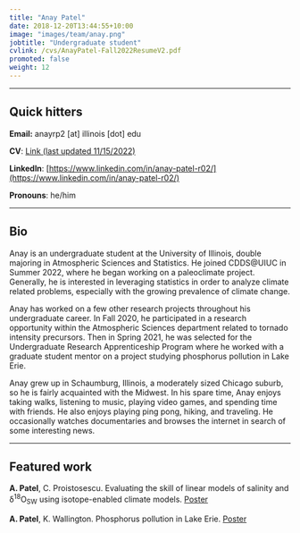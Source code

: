 ```yaml
---
title: "Anay Patel"
date: 2018-12-20T13:44:55+10:00
image: "images/team/anay.png"
jobtitle: "Undergraduate student"
cvlink: /cvs/AnayPatel-Fall2022ResumeV2.pdf
promoted: false
weight: 12
---
```


---
## Quick hitters

**Email:** anayrp2 [at] illinois [dot] edu 

**CV**: [Link (last updated 11/15/2022)](/cvs/AnayPatel-Fall2022ResumeV2.pdf)

**LinkedIn**: [https://www.linkedin.com/in/anay-patel-r02/](https://www.linkedin.com/in/anay-patel-r02/)

**Pronouns**: he/him

---
## Bio
Anay is an undergraduate student at the University of Illinois, double majoring in Atmospheric Sciences and Statistics. He joined CDDS@UIUC in Summer 2022, where he began working on a paleoclimate project. Generally, he is interested in leveraging statistics in order to analyze climate related problems, especially with the growing prevalence of climate change. 

Anay has worked on a few other research projects throughout his undergraduate career. In Fall 2020, he participated in a research opportunity within the Atmospheric Sciences department related to tornado intensity precursors. Then in Spring 2021, he was selected for the Undergraduate Research Apprenticeship Program where he worked with a graduate student mentor on a project studying phosphorus pollution in Lake Erie. 

Anay grew up in Schaumburg, Illinois, a moderately sized Chicago suburb, so he is fairly acquainted with the Midwest. In his spare time, Anay enjoys taking walks, listening to music, playing video games, and spending time with friends. He also enjoys playing ping pong, hiking, and traveling. He occasionally watches documentaries and browses the internet in search of some interesting news. 


---
## Featured work

**A. Patel**, C. Proistosescu. Evaluating the skill of linear models of salinity and &delta;<sup>18</sup>O<sub>SW</sub> using isotope-enabled climate models. [Poster](/posters/patel_skill_linear_models_poster.pdf)

**A. Patel**, K. Wallington. Phosphorus pollution in Lake Erie. [Poster](/posters/patel_phos_poll_in_lake_erie_poster.pdf)

